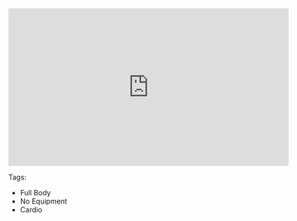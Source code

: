 <iframe width="560" height="315" src="https://www.youtube.com/embed/UBMk30rjy0o" frameborder="0" allow="accelerometer; autoplay; encrypted-media; gyroscope; picture-in-picture" allowfullscreen></iframe>

Tags:
* Full Body
* No Equipment
* Cardio
